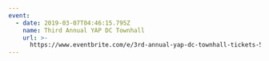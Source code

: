 ```yaml
---
event:
  - date: 2019-03-07T04:46:15.795Z
    name: Third Annual YAP DC Townhall
    url: >-
      https://www.eventbrite.com/e/3rd-annual-yap-dc-townhall-tickets-56769422872
---
```


